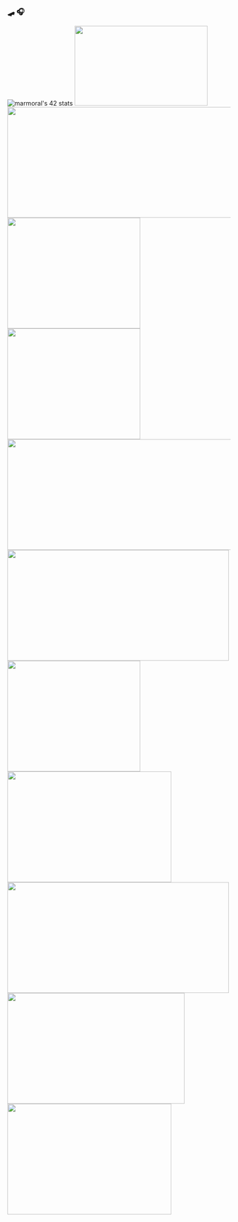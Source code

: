 ###  🛹 🎧

<img src="https://badge42.vercel.app/api/v2/cl3fy0ag6003109l25ujdk9ct/stats?cursusId=21&coalitionId=150" alt="marmoral's 42 stats" /></a>
<img src="https://user-images.githubusercontent.com/75033448/169656508-1f9fbfd2-2123-469b-9b28-b13523cf1bdb.gif" width="300" height="180"/>
<img src="https://user-images.githubusercontent.com/75033448/177024174-38c43acf-3b2a-44ba-bcc6-d7bb51b6f9a8.gif" width="600" height="250"/>
<img src="https://user-images.githubusercontent.com/75033448/177024635-468f9a64-14f7-49ae-a086-3c5c75cb3248.gif" width="300" height="250"/>
<img src="https://user-images.githubusercontent.com/75033448/177024920-5ac17047-155f-4477-9e28-fd2cef67be9c.gif" width="300" height="250"/>
<img src="https://user-images.githubusercontent.com/75033448/177024963-749d6453-825f-4edd-a32f-9dca0d1e5c41.gif" width="600" height="250"/>
<img src="https://user-images.githubusercontent.com/75033448/177025001-5ae61c66-6426-4d52-b284-508f584220d8.jpeg" width="500" height="250"/>
<img src="https://user-images.githubusercontent.com/75033448/177025033-17f6cc58-754c-4a52-830f-1b5cc763ad70.gif" width="300" height="250"/>
<img src="https://user-images.githubusercontent.com/75033448/177025212-f615a2b5-4d73-43ce-aa0b-5201f1259427.jpeg" width="370" height="250"/>
<img src="https://user-images.githubusercontent.com/75033448/177025162-b643e8e8-1486-4b3d-a3f2-5fbcba80dce7.gif" width="500" height="250"/>
<img src="https://user-images.githubusercontent.com/75033448/177025158-11a07cf1-a40c-4d6b-905e-729d7f78b5ae.gif" width="400" height="250"/>
<img src="https://user-images.githubusercontent.com/75033448/177025078-5f4a9d9c-d7b4-43ed-9486-d46c0d75efa5.jpg" width="370" height="250"/>
<!--

**sirtiffany/sirtiffany** is a ✨ _special_ ✨ repository because its `README.md` (this file) appears on your GitHub profile.

Here are some ideas to get you started:!
![carl](https://user-images.githubusercontent.com/75033448/177025158-11a07cf1-a40c-4d6b-905e-729d7f78b5ae.gif)

https://user-images.githubusercontent.com/75033448/177025078-5f4a9d9c-d7b4-43ed-9486-d46c0d75efa5.jpg
https://user-images.githubusercontent.com/75033448/177025158-11a07cf1-a40c-4d6b-905e-729d7f78b5ae.gif
![love wallows](https://user-images.githubusercontent.com/75033448/177025212-f615a2b5-4d73-43ce-aa0b-5201f1259427.jpeg)

- 🔭 I’m currently working on ...
- 🌱 I’m currently learning ...
- 👯 I’m looking to collaborate on ...
- 🤔 I’m looking for help with ...
- 💬 Ask me about ...
- 📫 How to reach me: ...
- 😄 Pronouns: ...
- ⚡ Fun fact: ...
-->
